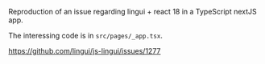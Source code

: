 Reproduction of an issue regarding lingui + react 18 in a TypeScript nextJS app.

The interessing code is in `src/pages/_app.tsx`.

https://github.com/lingui/js-lingui/issues/1277
